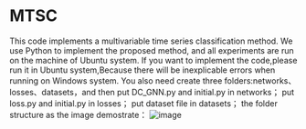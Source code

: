 # MTSC
This code implements a multivariable time series classification method.
We use Python to implement the proposed method, and all experiments are run on the machine of Ubuntu system.
If you want to implement the code,please run it in Ubuntu system,Because there will be inexplicable errors when running on Windows system.
You also need create three folders:networks、losses、datasets，and then
put DC_GNN.py and initial.py in networks；
put loss.py and initial.py in losses；
put dataset file in datasets；
the folder structure as the image demostrate：
![image](https://user-images.githubusercontent.com/104112117/164361827-e1b8ddc1-ff00-4b41-a819-a6cc10b15508.png)
